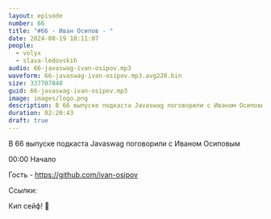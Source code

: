 ```yaml
---
layout: episode
number: 66
title: "#66 - Иван Осипов - "
date: 2024-08-19 10:11:07
people:
  - volyx
  - slava-ledovskih
audio: 66-javaswag-ivan-osipov.mp3
waveform: 66-javaswag-ivan-osipov.mp3.avg220.bin
size: 337707840           
guid: 66-javaswag-ivan-osipov.mp3
image: images/logo.png
description: В 66 выпуске подкаста Javaswag поговорили с Иваном Осиповым
duration: 02:20:43
draft: true
---
```


В 66 выпуске подкаста Javaswag поговорили с Иваном Осиповым

00:00 Начало

Гость - https://github.com/ivan-osipov

Ссылки:


Кип сейф! 🖖
